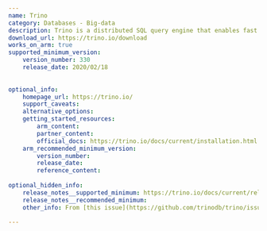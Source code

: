 ```yaml
---
name: Trino
category: Databases - Big-data
description: Trino is a distributed SQL query engine that enables fast querying of large datasets across various data sources.
download_url: https://trino.io/download
works_on_arm: true
supported_minimum_version:
    version_number: 330
    release_date: 2020/02/18
 
 
optional_info:
    homepage_url: https://trino.io/
    support_caveats:
    alternative_options:
    getting_started_resources:
        arm_content:
        partner_content:
        official_docs: https://trino.io/docs/current/installation.html
    arm_recommended_minimum_version:
        version_number:
        release_date:
        reference_content:
 
optional_hidden_info:
    release_notes__supported_minimum: https://trino.io/docs/current/release/release-330.html#:~:text=Add%20experimental%20support%20for%20running%20on%20Linux%20aarch64%20(ARM64)
    release_notes__recommended_minimum:
    other_info: From [this issue](https://github.com/trinodb/trino/issues/2262), it is clear that AArch64 support has been added since release 330.
 
---
```

